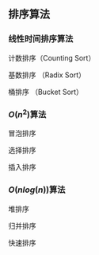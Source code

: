## 排序算法

### 线性时间排序算法

计数排序（Counting Sort）

基数排序 （Radix Sort）

桶排序 （Bucket Sort）



### $O(n^2)$算法

冒泡排序

选择排序

插入排序



### $O(nlog(n))$算法

堆排序 

归并排序

快速排序

